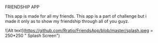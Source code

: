 FRIENDSHIP APP

This app is made for all my friends. This app is a part of challenge but i made it only as to show my friendship through all of you guyz.


![Alt text](https://github.com/Rratio/FriendsApp/blob/master/splash.jpeg = 250*250 " Splash Screen")


